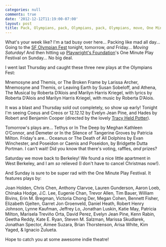 ```yaml
---
categories: null
comments: true
date: '2012-12-12T11:19:00-07:00'
layout: post
title: Pack, Olympians, pack, Olympians, pack, Olympians, move, One Minute Play Festival
---
```


What's your week like? I'm a tad busy over here... Packing like mad all day... Going to the [SF Olympian Fest](http://www.sfolympians.com/) tonight, tomorrow, *and* Friday... *Moving Saturday!* And then hitting up [Playwright's Foundation](http://www.playwrightsfoundation.org/index.php?p=1)'s One Minute Play Festival on Sunday... No big deal.

I went last Thursday and caught these three new plays at the Olympians Fest:

Mnemosyne and Themis, or The Broken Frame by Larissa Archer, Mnemosyne and Themis, or Leaving Earth by Susan Sobeloff, and Athena, The Musical by Roberta D’Alois and Marilyn Harris Kriegel, with lyrics by Roberta D’Alois and Marilyn Harris Kriegel, with music by Roberta D’Alois. 

It was a blast and Thursday sold out completely, so show up early! Tonight I'm seeing Coeus and Creos or 12.12.12 by Evelyn Jean Pine, and Hades by Robert and Benjamin Cooper (directed by the lovely [Tracy Held Potter](http://www.allterraintheater.org/?q=node/2)). 

Tomorrow's plays are... Tethys or In The Deep by Meghan Kathleen O’Connor, and Demeter or In the Silence of Tangerine Groves by Patricia Milton. Friday's are... Oceanus or The Death of All Dolphins by Evan Winchester, and Poseidon or Caenis and Poseidon, by Bridgette Dutta Portman. I can't wait! Did you know that there's voting, raffles, *and* prizes? 

Saturday we move back to Berkeley! We found a nice little apartment in West Berkeley, and I am *so* relieved (I don't have to cancel Christmas now!). 

And Sunday is sure to be super rad with the One Minute Play Festival. It features plays by:

Joan Holden, Chris Chen, Anthony Clarvoe, Lauren Gunderson, Aaron Loeb, Chinaka Hodge, J.C. Lee, Eugenie Chan, Trevor Allen, Tim Bauer, William Bivins, Erin M. Bregman, Victoria Chong Der, Megan Cohen, Bennett Fisher, Elizabeth Gjelten, Garret Jon Groenveld, Daniel Heath, Robert Henry Johnson, Lynne Kaufman, Jeffrey Lo, Jonathan Luskin, Katie May, Patricia Milton, Marisela Treviño Orta, David Perez, Evelyn Jean Pine, Kenn Rabin, Geetha Reddy, Kate E. Ryan, Steven M. Salzman, Marissa Skudlarek, Jonathan Spector, Aimee Suzara, Brian Thorstenson, Arisa White, Kim Yaged, & Ignacio Zulueta.

Hope to catch you at some awesome indie theatre!